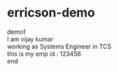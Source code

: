 # erricson-demo
demo1<br>
I am vijay kumar <br>
working as Systems Engineer in TCS <br>
this is my emp id : 123456 <br>
end <br>
